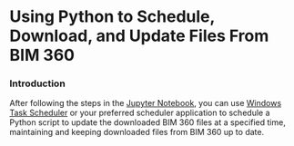 # Using Python to Schedule, Download, and Update Files From BIM 360 
### Introduction
After following the steps in the [Jupyter Notebook](main.ipynb), you can use [Windows Task Scheduler](https://learn.microsoft.com/en-us/windows/win32/taskschd/task-scheduler-start-page) or your preferred scheduler application to schedule a Python script to update the downloaded BIM 360 files at a specified time, maintaining and keeping downloaded files from BIM 360 up to date.
